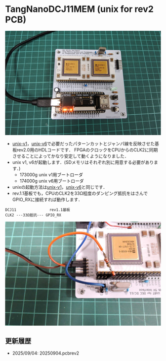 # TangNanoDCJ11MEM (unix for rev2 PCB)

![](../../images/rev20.jpg)

- [unix-v1](../../applications/unix-v1/)，[unix-v6](../../applications/unix-v6/)で必要だったパターンカットとジャンパ線を反映させた基板rev2.0用のHDLコードです．
FPGAのクロックをCPUからのCLK2に同期させることによってかなり安定して動くようになりました．
- unix v1, v6が起動します．(SDメモリはそれぞれ別に用意する必要があります．)
  - 173000g unix v1用ブートローダ
  - 174000g unix v6用ブートローダ
- unixの起動方法は[unix-v1](../unix-v1/)，[unix-v6](../unix-v6/)と同じです．
- rev.1.1基板でも，CPUのCLK2を33Ω程度のダンピング抵抗をはさんでGPIO_RXに接続すれば動作します．
```
DCJ11               rev1.1基板
CLK2 ---33Ω抵抗--- GPIO_RX
```
![](../../images/rev11_CLK2patch.jpg)


## 更新履歴
- 2025/09/04: 20250904.pcbrev2
